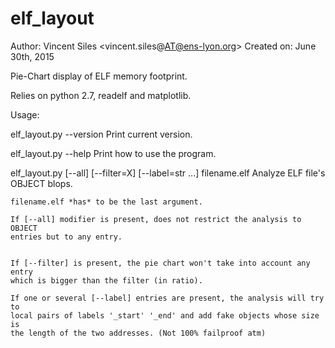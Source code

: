 # elf_layout
Author: Vincent Siles <vincent.siles@AT@ens-lyon.org>
Created on: June 30th, 2015

Pie-Chart display of ELF memory footprint.

Relies on python 2.7, readelf and matplotlib.

Usage: 

elf_layout.py --version
    Print current version.
    
elf_layout.py --help
    Print how to use the program.

elf_layout.py [--all] [--filter=X] [--label=str ...] filename.elf
    Analyze ELF file's OBJECT blops.

    filename.elf *has* to be the last argument.

    If [--all] modifier is present, does not restrict the analysis to OBJECT
    entries but to any entry.


    If [--filter] is present, the pie chart won't take into account any entry
    which is bigger than the filter (in ratio).

    If one or several [--label] entries are present, the analysis will try to
    local pairs of labels '_start' '_end' and add fake objects whose size is
    the length of the two addresses. (Not 100% failproof atm)
